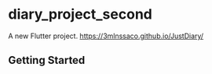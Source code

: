 # diary_project_second

A new Flutter project.
https://3mlnssaco.github.io/JustDiary/
## Getting Started

